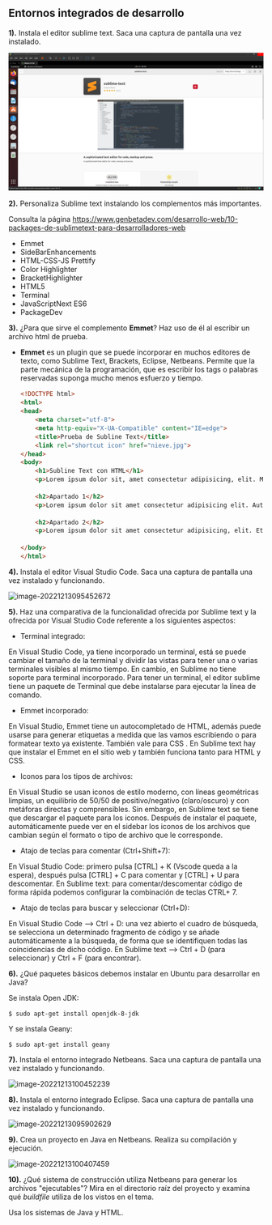 ## Entornos integrados de desarrollo

**1).** Instala el editor sublime text. Saca una captura de pantalla una vez instalado.

![image-20221213094949759](img\image-20221213094949759.png)

**2).** Personaliza Sublime text instalando los complementos más importantes. 

Consulta la página https://www.genbetadev.com/desarrollo-web/10-packages-de-sublimetext-para-desarrolladores-web

- Emmet
- SideBarEnhancements
- HTML-CSS-JS Prettify
- Color Highlighter
- BracketHighlighter 
- HTML5
- Terminal
- JavaScriptNext ES6
- PackageDev

**3).** ¿Para que sirve el complemento **Emmet**? Haz uso de él al escribir un archivo html de prueba. 

- **Emmet** es un plugin que se puede incorporar en muchos  editores de texto, como Sublime Text, Brackets, Eclipse, Netbeans.  Permite que  la parte mecánica de la programación, que es escribir los  tags o palabras reservadas suponga mucho menos esfuerzo y tiempo.

  ```html
  <!DOCTYPE html>
  <html>
  <head>
      <meta charset="utf-8">
      <meta http-equiv="X-UA-Compatible" content="IE=edge">
      <title>Prueba de Subline Text</title>
      <link rel="shortcut icon" href="nieve.jpg">
  </head>
  <body>
      <h1>Subline Text con HTML</h1>
      <p>Lorem ipsum dolor sit, amet consectetur adipisicing, elit. Modi, animi!</p>
  
      <h2>Apartado 1</h2>
      <p>Lorem ipsum dolor sit amet consectetur adipisicing elit. Autem pariatur voluptates quasi rerum, vitae, tempore omnis exercitationem cupiditate animi, velit ullam doloremque quos minima.</p>
  
      <h2>Apartado 2</h2>
      <p>Lorem ipsum dolor sit amet consectetur adipisicing, elit. Et deserunt perferendis ad iure eaque iusto, at eius sapiente exercitationem doloribus atque quibusdam quod, corporis facere culpa, accusantium delectus odit, explicabo!</p>
  
  </body>
  </html>
  ```

**4).** Instala el editor Visual Studio Code. Saca una captura de pantalla una vez instalado y funcionando.

![image-20221213095452672](C:\Users\Romeo\Desktop\Entornos\img\image-20221213095452672.png)

**5).** Haz una comparativa de la funcionalidad ofrecida por Sublime text y la ofrecida por Visual Studio Code referente a los  siguientes  aspectos:

- Terminal integrado:

En Visual Studio Code, ya tiene incorporado un terminal, está se  puede cambiar el tamaño de la terminal y dividir las vistas para tener  una o varias terminales visibles al mismo tiempo. En cambio, en Sublime no tiene soporte para terminal incorporado. Para  tener un terminal, el editor sublime tiene un paquete de Terminal que  debe instalarse para ejecutar la línea de comando.

- Emmet incorporado:

En Visual Studio, Emmet tiene un  autocompletado de HTML, además  puede usarse para generar etiquetas a medida que las vamos escribiendo o para formatear texto ya existente. También vale para CSS . En Sublime text hay que instalar el Emmet en el sitio web y también  funciona tanto para HTML y CSS.

- Iconos para los tipos de archivos: 

En Visual Studio se usan iconos de estilo moderno, con líneas  geométricas limpias, un equilibrio de 50/50 de positivo/negativo  (claro/oscuro) y con metáforas directas y comprensibles.  Sin embargo, en Sublime text se tiene que descargar el paquete para los  iconos. Después de instalar el paquete, automáticamente puede ver en el  sidebar los iconos de los archivos que cambian según el formato o tipo  de archivo que le corresponde.

- Atajo de teclas para comentar (Ctrl+Shift+7): 

En Visual Studio Code: primero pulsa [CTRL] + K (Vscode queda a la  espera), después pulsa [CTRL] + C para comentar y [CTRL] + U para  descomentar. En Sublime text: para comentar/descomentar código de forma rápida  podemos configurar la combinación de teclas CTRL+ 7.

- Atajo de teclas para buscar y seleccionar (Ctrl+D):

En Visual Studio Code --> Ctrl + D: una vez abierto el cuadro de  búsqueda, se selecciona un determinado fragmento de código y se añade  automáticamente a la búsqueda, de forma que se identifiquen todas las  coincidencias de dicho código. En Sublime text --> Ctrl + D (para seleccionar) y Ctrl + F (para  encontrar).

**6).** ¿Qué paquetes básicos debemos instalar en Ubuntu para desarrollar en Java?

Se instala Open JDK:

```
$ sudo apt-get install openjdk-8-jdk
```

Y se instala Geany:

```
$ sudo apt-get install geany
```

**7).** Instala el entorno integrado Netbeans. Saca una captura de pantalla una vez instalado y funcionando. 

![image-20221213100452239](C:\Users\Romeo\Desktop\Entornos\img\image-20221213100452239.png)

**8).** Instala el entorno integrado Eclipse. Saca una captura de pantalla una vez instalado y funcionando. 

![image-20221213095902629](C:\Users\Romeo\Desktop\Entornos\img\image-20221213095902629.png)

**9).** Crea un proyecto en Java en Netbeans. Realiza su compilación y ejecución.

![image-20221213100407459](C:\Users\Romeo\Desktop\Entornos\img\image-20221213100407459.png)

**10).** ¿Qué sistema de construcción utiliza Netbeans  para generar los archivos "ejecutables"? Mira en el directorio raíz del  proyecto y examina qué *buildfile* utiliza de los vistos en el tema.

Usa los sistemas de Java y HTML.

